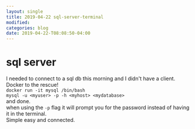 ```yaml
---
layout: single
title: 2019-04-22 sql-server-terminal
modified:
categories: blog
date: 2019-04-22-T08:08:50-04:00
---
```


# sql server
I needed to connect to a sql db this morning and I didn't have a client.  Docker to the rescue! <br>
`docker run -it mysql /bin/bash` <br>
`mysql -u <myuser> -p -h <myhost> <mydatabase>` <br> 
and done. <br>
when using the `-p` flag it will prompt you for the password instead of having it in the terminal. <br>
Simple easy and connected.

